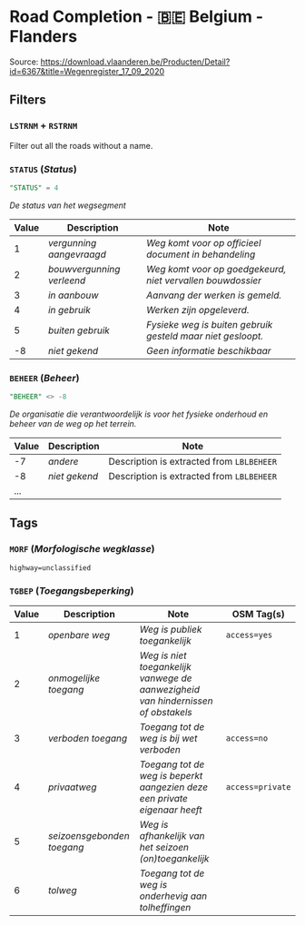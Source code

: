 # Road Completion - 🇧🇪 Belgium - Flanders

Source: <https://download.vlaanderen.be/Producten/Detail?id=6367&title=Wegenregister_17_09_2020>

## Filters

### `LSTRNM` + `RSTRNM`

Filter out all the roads without a name.

### `STATUS` (*Status*)

```sql
"STATUS" = 4
```

*De status van het wegsegment*

| Value | Description               | Note                                                        |
|-------|---------------------------|-------------------------------------------------------------|
| 1     | *vergunning aangevraagd*  | *Weg komt voor op officieel document in behandeling*        |
| 2     | *bouwvergunning verleend* | *Weg komt voor op goedgekeurd, niet vervallen bouwdossier*  |
| 3     | *in aanbouw*              | *Aanvang der werken is gemeld.*                             |
| 4     | *in gebruik*              | *Werken zijn opgeleverd.*                                   |
| 5     | *buiten gebruik*          | *Fysieke weg is buiten gebruik gesteld maar niet gesloopt.* |
| -8    | *niet gekend*             | *Geen informatie beschikbaar*                               |

### `BEHEER` (*Beheer*)

```sql
"BEHEER" <> -8
```

*De organisatie die verantwoordelijk is voor het fysieke onderhoud en beheer van de weg op het terrein.*

| Value | Description   | Note                                      |
|-------|---------------|-------------------------------------------|
| -7    | *andere*      | Description is extracted from `LBLBEHEER` |
| -8    | *niet gekend* | Description is extracted from `LBLBEHEER` |
| ...   |               |                                           |

## Tags

### `MORF` (*Morfologische wegklasse*)

`highway=unclassified`

### `TGBEP` (*Toegangsbeperking*)

| Value | Description                | Note                                                                             | OSM Tag(s)       |
|-------|----------------------------|----------------------------------------------------------------------------------|------------------|
| 1     | *openbare weg*             | *Weg is publiek toegankelijk*                                                    | `access=yes`     |
| 2     | *onmogelijke toegang*      | *Weg is niet toegankelijk vanwege de aanwezigheid van hindernissen of obstakels* |                  |
| 3     | *verboden toegang*         | *Toegang tot de weg is bij wet verboden*                                         | `access=no`      |
| 4     | *privaatweg*               | *Toegang tot de weg is beperkt aangezien deze een private eigenaar heeft*        | `access=private` |
| 5     | *seizoensgebonden toegang* | *Weg is afhankelijk van het seizoen (on)toegankelijk*                            |                  |
| 6     | *tolweg*                   | *Toegang tot de weg is onderhevig aan tolheffingen*                              |                  |
